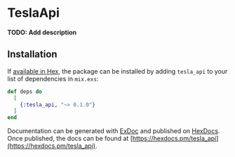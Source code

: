 # TeslaApi

**TODO: Add description**

## Installation

If [available in Hex](https://hex.pm/docs/publish), the package can be installed
by adding `tesla_api` to your list of dependencies in `mix.exs`:

```elixir
def deps do
  [
    {:tesla_api, "~> 0.1.0"}
  ]
end
```

Documentation can be generated with [ExDoc](https://github.com/elixir-lang/ex_doc)
and published on [HexDocs](https://hexdocs.pm). Once published, the docs can
be found at [https://hexdocs.pm/tesla_api](https://hexdocs.pm/tesla_api).

